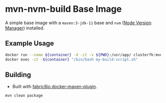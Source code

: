# mvn-nvm-build Base Image #

A simple base image with a `maven:3-jdk-11` base and `nvm` ([Node Version Manager](https://github.com/nvm-sh/nvm)) installed.

## Example Usage ##

```sh
docker run --name ${container} -d -it -v ${PWD}:/usr/app/ clusterfk:mvn-nvm-build /bin/bash
docker exec -it -${container} "/bin/bash my-build-script.sh"
```

## Building ##

* Built with [fabric8io docker-maven-plugin](https://github.com/fabric8io/docker-maven-plugin/).

```sh
mvn clean package
```
